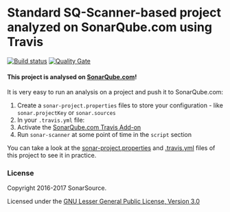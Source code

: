# Standard SQ-Scanner-based project analyzed on SonarQube.com using Travis

[![Build status](https://travis-ci.org/SonarSource/sq-com_example_standard-sqscanner-travis.svg?branch=master)](https://travis-ci.org/SonarSource/sq-com_example_standard-sqscanner-travis) [![Quality Gate](https://sonarqube.com/api/badges/gate?key=com.sonarqube.examples.standard-sqscanner-travis-project)](https://sonarqube.com/dashboard/index/com.sonarqube.examples.standard-sqscanner-travis-project)

#### This project is analysed on [SonarQube.com](https://sonarqube.com)!

It is very easy to run an analysis on a project and push it to SonarQube.com:

1. Create a `sonar-project.properties` files to store your configuration - like `sonar.projectKey` or `sonar.sources`
2. In your `.travis.yml` file:
  1. Activate the [SonarQube.com Travis Add-on](https://docs.travis-ci.com/user/sonarqube/)
  2. Run `sonar-scanner` at some point of time in the `script` section

You can take a look at the
[sonar-project.properties](https://github.com/SonarSource/sq-com_example_standard-sqscanner-travis/blob/master/sonar-project.properties)
and
[.travis.yml](https://github.com/SonarSource/sq-com_example_standard-sqscanner-travis/blob/master/.travis.yml)
files of this project to see it in practice.

### License

Copyright 2016-2017 SonarSource.

Licensed under the [GNU Lesser General Public License, Version 3.0](http://www.gnu.org/licenses/lgpl.txt)